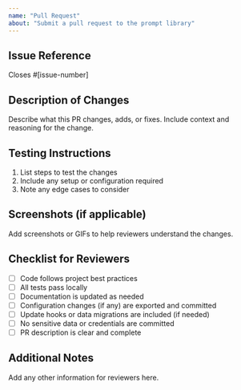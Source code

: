 ```yaml
---
name: "Pull Request"
about: "Submit a pull request to the prompt library"
---
```


## Issue Reference
Closes #[issue-number] <!-- Replace with the issue number this PR addresses -->

## Description of Changes
Describe what this PR changes, adds, or fixes. Include context and reasoning for the change.

## Testing Instructions
1. List steps to test the changes
2. Include any setup or configuration required
3. Note any edge cases to consider

## Screenshots (if applicable)
Add screenshots or GIFs to help reviewers understand the changes.

## Checklist for Reviewers
- [ ] Code follows project best practices
- [ ] All tests pass locally
- [ ] Documentation is updated as needed
- [ ] Configuration changes (if any) are exported and committed
- [ ] Update hooks or data migrations are included (if needed)
- [ ] No sensitive data or credentials are committed
- [ ] PR description is clear and complete

## Additional Notes
Add any other information for reviewers here. 